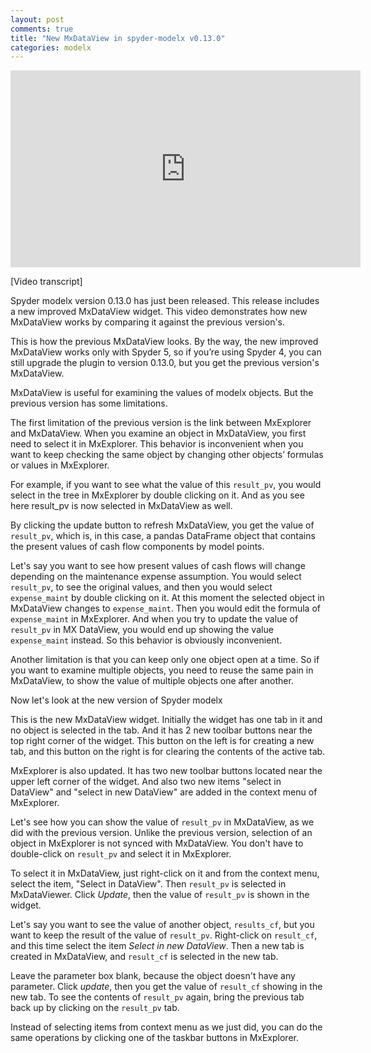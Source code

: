 ```yaml
---
layout: post
comments: true
title: "New MxDataView in spyder-modelx v0.13.0"
categories: modelx
---
```


<div style="text-align: center">
<iframe width="560" height="315" src="https://www.youtube.com/embed/U2VOWWJRIkg" title="YouTube video player" frameborder="0" allow="accelerometer; autoplay; clipboard-write; encrypted-media; gyroscope; picture-in-picture" allowfullscreen></iframe></div>


[Video transcript]

Spyder modelx version 0.13.0 has just been released.
This release includes a new improved MxDataView widget. 
This video demonstrates how new MxDataView works by comparing it against the previous version's.

This is how the previous MxDataView looks. By the way, the new improved MxDataView works only with Spyder 5, so if you’re using Spyder 4, you can still upgrade the plugin to version 0.13.0, but you get the previous version's MxDataView.

MxDataView is useful for examining the values of modelx objects. But the previous version has some limitations.

The first limitation of the previous version is the link between MxExplorer and MxDataView. When you examine an object in MxDataView, you first need to select it in MxExplorer. 
This behavior is inconvenient when you want to keep checking the same object by changing other objects’ formulas or values in MxExplorer.

For example, if you want to see what the value of this `result_pv`, you would select in the tree in MxExplorer by double clicking on it. And as you see here result_pv is now selected in MxDataView as well.

By clicking the update button to refresh MxDataView, you get the value of `result_pv`, which is, in this case, a pandas DataFrame object that contains the present values of cash flow components by model points.

Let's say you want to see how present values of cash flows will change depending on the maintenance expense assumption. You would select `result_pv`, to see the original values, and then you would select `expense_maint` by double clicking on it. At this moment the selected object in MxDataView changes to `expense_maint`. Then you would edit the formula of `expense_maint` in MxExplorer. And when you try to update the value of `result_pv` in MX DataView, you would end up showing the value `expense_maint` instead. So this behavior is obviously inconvenient.

Another limitation is that you can keep only one object open at a time. So if you want to examine multiple objects, you need to reuse the same pain in MxDataView, to show the value of multiple objects one after another.

Now let's look at the new version of Spyder modelx

This is the new MxDataView widget.
Initially the widget has one tab in it and no object is selected in the tab. 
And it has 2 new toolbar buttons near the top right corner of the widget. 
This button on the left is for creating a new tab, and this button on the right is for clearing the contents of the active tab.

MxExplorer is also updated. It has two new toolbar buttons located near the upper left corner of the widget. 
And also two new items "select in DataView" and "select in new DataView" are added in the context menu of MxExplorer.

Let's see how you can show the value of `result_pv` in MxDataView, as we did with the previous version.
Unlike the previous version, selection of an object in MxExplorer is not synced with MxDataView. You don't have to double-click on `result_pv` and select it in MxExplorer.  

To select it in MxDataView, just right-click on it and from the context menu, select the item, "Select in DataView".
Then `result_pv` is selected in MxDataViewer. 
Click *Update*, then the value of `result_pv` is shown in the widget. 

Let's say you want to see the value of another object, `results_cf`, but you want to keep the result of the value of `result_pv`. Right-click on `result_cf`, and this time select the item *Select in new DataView*. Then a new tab is created in MxDataView, and `result_cf` is selected in the new tab.

Leave the parameter box blank, because the object doesn't have any parameter. Click *update*, then you get the value of `result_cf` showing in the new tab. To see the contents of `result_pv` again, bring the previous tab back up by clicking on the `result_pv` tab.

Instead of selecting items from context menu as we just did, you can do the same operations by clicking one of the taskbar buttons in MxExplorer.


